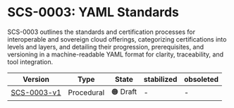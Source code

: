 # SCS-0003: YAML Standards

SCS-0003 outlines the standards and certification processes for interoperable and sovereign cloud offerings, categorizing certifications into levels and layers, and detailing their progression, prerequisites, and versioning in a machine-readable YAML format for clarity, traceability, and tool integration.

| Version                                                              | Type       | State    | stabilized | obsoleted |
| -------------------------------------------------------------------- | ---------- | -------- | ---------- | --------- |
| [SCS-0003-v1](/standards/scs-0003-v1-sovereign-cloud-standards-yaml) | Procedural | 🟠 Draft | -          | -         |
